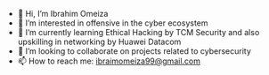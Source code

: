 - 👋 Hi, I’m Ibrahim Omeiza
- 👀 I’m interested in offensive in the cyber ecosystem
- 🌱 I’m currently learning Ethical Hacking by TCM Security and also upskilling in networking by Huawei Datacom
- 💞️ I’m looking to collaborate on projects related to cybersecurity
- 📫 How to reach me: ibraimomeiza99@gmail.com 

<!---
ibrahimomeiza99/ibrahimomeiza99 is a ✨ special ✨ repository because its `README.md` (this file) appears on your GitHub profile.
You can click the Preview link to take a look at your changes.
--->
